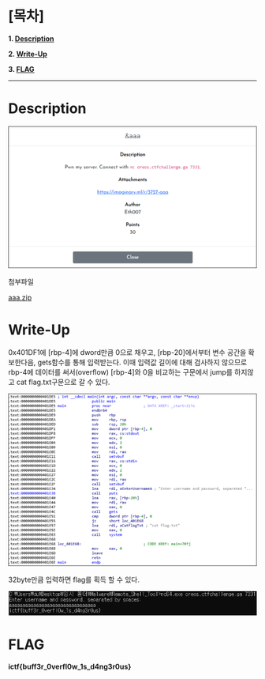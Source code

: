 # [목차]
**1. [Description](#Description)**

**2. [Write-Up](#Write-Up)**

**3. [FLAG](#FLAG)**


***


# **Description**

![](images/2022-05-18-20-11-24.png)

첨부파일

[aaa.zip](https://rdmd.readme.io/docs/code-blocks)


# **Write-Up**

0x401DF1에 [rbp-4]에 dword만큼 0으로 채우고, [rbp-20]에서부터 변수 공간을 확보한다음, gets함수를 통해 입력받는다. 이때 입력값 길이에 대해 검사하지 않으므로 rbp-4에 데이터를 써서(overflow) [rbp-4]와 0을 비교하는 구문에서 jump를 하지않고 cat flag.txt구문으로 갈 수 있다.

![](images/2022-05-18-20-11-35.png)

32byte만큼 입력하면 flag를 획득 할 수 있다.

![](images/2022-05-18-20-11-43.png)


# **FLAG**

**ictf{buff3r_0verfl0w_1s_d4ng3r0us}**